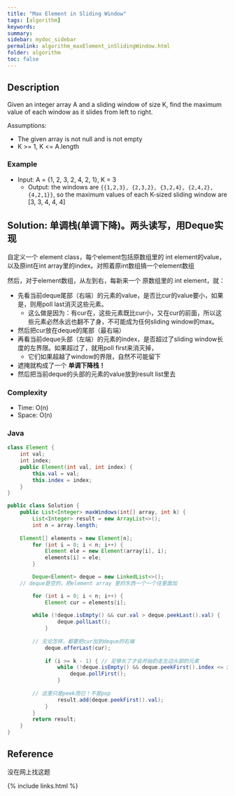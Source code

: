 ```yaml
---
title: "Max Element in Sliding Window"
tags: [algorithm]
keywords:
summary:
sidebar: mydoc_sidebar
permalink: algorithm_maxElement_inSlidingWindow.html
folder: algorithm
toc: false
---
```


## Description
Given an integer array A and a sliding window of size K, 
find the maximum value of each window as it slides from left to right.

Assumptions:
* The given array is not null and is not empty
* K >= 1, K <= A.length

### Example
* Input: A = {1, 2, 3, 2, 4, 2, 1}, K = 3
  * Output: the windows are `{{1,2,3}, {2,3,2}, {3,2,4}, {2,4,2}, {4,2,1}}`, so the maximum values of each K-sized sliding window are [3, 3, 4, 4, 4]

## Solution: 单调栈(单调下降)。两头读写，用Deque实现
自定义一个 element class，每个element包括原数组里的 int element的value，以及原int在int array里的index。对照着原int数组搞一个element数组

然后，对于element数组，从左到右，每新来一个 原数组里的 int element，就：
* 先看当前deque尾部（右端）的元素的value，是否比cur的value要小，如果是，则用poll last消灭这些元素。
  * 这么做是因为：有cur在，这些元素既比cur小，又在cur的前面，所以这些元素必然永远也翻不了身，不可能成为任何sliding window的max。
* 然后把cur放在deque的尾部（最右端）
* 再看当前deque头部（左端）的元素的index，是否超过了sliding window长度的左界限。如果超过了，就用poll first来消灭掉，
  * 它们如果超越了window的界限，自然不可能留下
* 遮掩就构成了一个 **单调下降栈！**
* 然后把当前deque的头部的元素的value放到result list里去

### Complexity
* Time: O(n)
* Space: O(n)

### Java
```java
class Element {
    int val;
    int index;
    public Element(int val, int index) {
        this.val = val;
        this.index = index;
    }
}

public class Solution {
    public List<Integer> maxWindows(int[] array, int k) {
        List<Integer> result = new ArrayList<>();
        int n = array.length;
        
	Element[] elements = new Element[n];
        for (int i = 0; i < n; i++) {
            Element ele = new Element(array[i], i);
            elements[i] = ele;
        }

        Deque<Element> deque = new LinkedList<>(); 
	// deque是空的，把element array 里的东西一个一个往里面加

        for (int i = 0; i < n; i++) {
            Element cur = elements[i];
            
	    while (!deque.isEmpty() && cur.val > deque.peekLast().val) {
                deque.pollLast();
            }
	    
	    // 无论怎样，都要把cur加到deque的右端
            deque.offerLast(cur);
	
            if (i >= k - 1) { // 足够长了才会开始扔走左边头部的元素
                while (!deque.isEmpty() && deque.peekFirst().index <= i - k) {
                    deque.pollFirst();
                }
		
		// 这里只是peek而已！不是pop
                result.add(deque.peekFirst().val);
            }
        }
        return result;
    }
}
```

## Reference
没在网上找这题

{% include links.html %}
